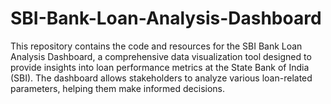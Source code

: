 # SBI-Bank-Loan-Analysis-Dashboard
This repository contains the code and resources for the SBI Bank Loan Analysis Dashboard, a comprehensive data visualization tool designed to provide insights into loan performance metrics at the State Bank of India (SBI). The dashboard allows stakeholders to analyze various loan-related parameters, helping them make informed decisions.
